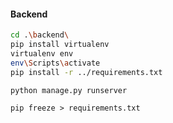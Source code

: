 #### Backend

```bash
cd .\backend\
pip install virtualenv
virtualenv env
env\Scripts\activate
pip install -r ../requirements.txt
```

```Local Host
python manage.py runserver
```

``` New Package or New Library
pip freeze > requirements.txt
```